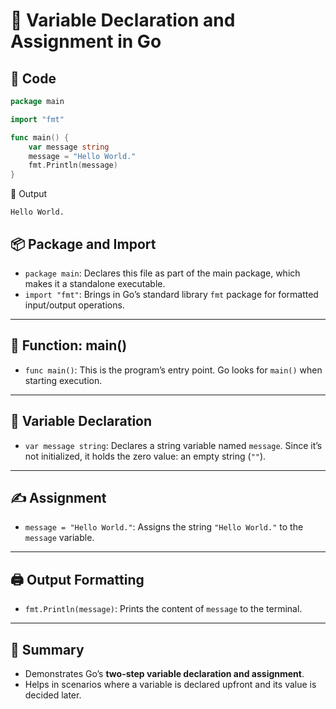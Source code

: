 # 🧠 Variable Declaration and Assignment in Go

## 📄 Code
```go
package main

import "fmt"

func main() {
	var message string
	message = "Hello World."
	fmt.Println(message)
}
```
🧪 Output

```
Hello World.
```

## 📦 Package and Import

- `package main`: Declares this file as part of the main package, which makes it a standalone executable.
- `import "fmt"`: Brings in Go’s standard library `fmt` package for formatted input/output operations.

---

## 🔧 Function: main()

- `func main()`: This is the program’s entry point. Go looks for `main()` when starting execution.

---

## 🧮 Variable Declaration

- `var message string`: Declares a string variable named `message`. Since it’s not initialized, it holds the zero value: an empty string (`""`).

---

## ✍️ Assignment

- `message = "Hello World."`: Assigns the string `"Hello World."` to the `message` variable.

---

## 🖨️ Output Formatting

- `fmt.Println(message)`: Prints the content of `message` to the terminal.

---

## 📌 Summary

- Demonstrates Go’s **two-step variable declaration and assignment**.
- Helps in scenarios where a variable is declared upfront and its value is decided later.